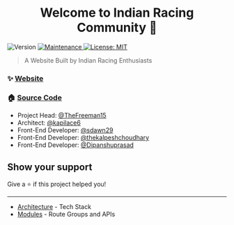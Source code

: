 <h1 align="center">Welcome to Indian Racing Community 👋</h1>
<p>
  <img alt="Version" src="https://img.shields.io/badge/version-1.0.0-blue.svg?cacheSeconds=2592000" />
  <a href="https://github.com/kefranabg/readme-md-generator/graphs/commit-activity" target="_blank">
    <img alt="Maintenance" src="https://img.shields.io/badge/Maintained%3F-yes-green.svg" />
  </a>
  <a href="#" target="_blank">
    <img alt="License: MIT" src="https://img.shields.io/github/license/TheFreeman15/Indian Racing Community" />
  </a>
</p>

> A Website Built by Indian Racing Enthusiasts

### ✨ [Website](https://indianracingcommunity.co.in)

### 🏠 [Source Code](https://github.com/TheFreeman15/RLIProject)




* Project Head: [@TheFreeman15](https://github.com/TheFreeman15)
* Architect: [@kapilace6](https://github.com/kapilace6)
* Front-End Developer: [@sdawn29](https://github.com/sdawn29)
* Front-End Developer: [@thekalpeshchoudhary](https://github.com/thekalpeshchoudhary)
* Front-End Developer: [@Dipanshuprasad](https://github.com/Dipanshuprasad)

## Show your support

Give a ⭐️ if this project helped you!

***


* [Architecture](resources/docs/architecture.md) - Tech Stack <br>
* [Modules](resources/docs/modules.md) - Route Groups and APIs
